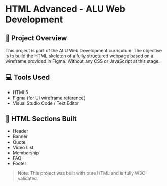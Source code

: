 # HTML Advanced - ALU Web Development
## 📄 Project Overview
This project is part of the ALU Web Development curriculum. The objective is to build the HTML skeleton of a fully structured webpage based on a wireframe provided in Figma. Without any CSS or JavaScript at this stage. 
## 💻 Tools Used
- HTML5
- Figma (for UI wireframe reference)
- Visual Studio Code / Text Editor
## 🧱 HTML Sections Built
- Header
- Banner
- Quote
- Video List
- Membership
- FAQ
- Footer
> Note: This project was built with pure HTML and is fully W3C-validated.
